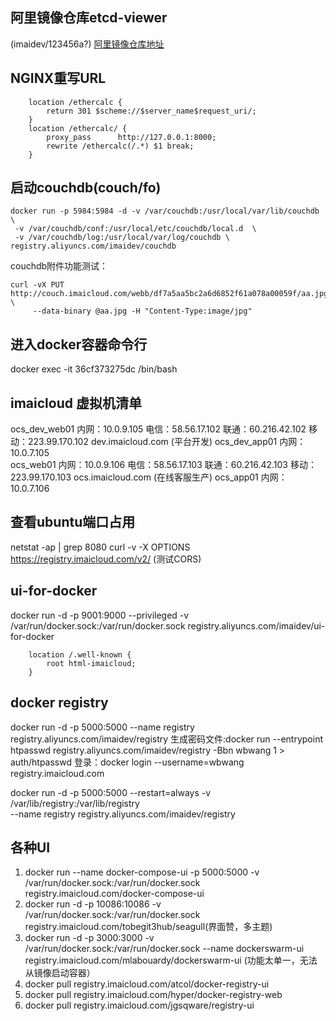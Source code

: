 ## 阿里镜像仓库etcd-viewer
(imaidev/123456a?)
[阿里镜像仓库地址](https://cr.console.aliyun.com/?spm=0.0.0.0.5n07DB#/docker/image/list)   

## NGINX重写URL
```
    location /ethercalc {
        return 301 $scheme://$server_name$request_uri/;
    }
    location /ethercalc/ {
        proxy_pass      http://127.0.0.1:8000;
        rewrite /ethercalc(/.*) $1 break;
    }
```
## 启动couchdb(couch/fo)
```
docker run -p 5984:5984 -d -v /var/couchdb:/usr/local/var/lib/couchdb \
 -v /var/couchdb/conf:/usr/local/etc/couchdb/local.d  \
 -v /var/couchdb/log:/usr/local/var/log/couchdb \
registry.aliyuncs.com/imaidev/couchdb
```
couchdb附件功能测试：
```
curl -vX PUT http://couch.imaicloud.com/webb/df7a5aa5bc2a6d6852f61a078a00059f/aa.jpg \
     --data-binary @aa.jpg -H "Content-Type:image/jpg"
```

## 进入docker容器命令行
docker exec -it 36cf373275dc /bin/bash

## imaicloud 虚拟机清单 
 ocs_dev_web01  内网：10.0.9.105 电信：58.56.17.102 联通：60.216.42.102 移动：223.99.170.102  dev.imaicloud.com  (平台开发)
 ocs_dev_app01  内网：10.0.7.105  
 ocs_web01  内网：10.0.9.106  电信：58.56.17.103 联通：60.216.42.103 移动：223.99.170.103  ocs.imaicloud.com  (在线客服生产) 
 ocs_app01  内网：10.0.7.106 
## 查看ubuntu端口占用
   netstat -ap | grep 8080
   curl -v -X OPTIONS https://registry.imaicloud.com/v2/ (测试CORS)
## ui-for-docker
docker run -d -p 9001:9000 --privileged -v /var/run/docker.sock:/var/run/docker.sock registry.aliyuncs.com/imaidev/ui-for-docker


        location /.well-known {
            root html-imaicloud;
        }
## docker registry
docker run -d -p 5000:5000 --name registry registry.aliyuncs.com/imaidev/registry
生成密码文件:docker run --entrypoint htpasswd registry.aliyuncs.com/imaidev/registry -Bbn wbwang 1 > auth/htpasswd
登录：docker login --username=wbwang registry.imaicloud.com

docker run -d -p 5000:5000 --restart=always -v /var/lib/registry:/var/lib/registry \
--name registry  registry.aliyuncs.com/imaidev/registry
## 各种UI
1. docker run --name docker-compose-ui -p 5000:5000 -v /var/run/docker.sock:/var/run/docker.sock  registry.imaicloud.com/docker-compose-ui
2. docker run -d -p 10086:10086 -v /var/run/docker.sock:/var/run/docker.sock registry.imaicloud.com/tobegit3hub/seagull(界面赞，多主题)
3. docker run -d -p 3000:3000 -v /var/run/docker.sock:/var/run/docker.sock --name dockerswarm-ui   registry.imaicloud.com/mlabouardy/dockerswarm-ui (功能太单一，无法从镜像启动容器）
4. docker pull registry.imaicloud.com/atcol/docker-registry-ui
5. docker pull registry.imaicloud.com/hyper/docker-registry-web
6. docker pull registry.imaicloud.com/jgsqware/registry-ui
 

